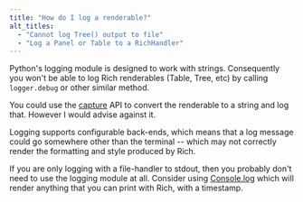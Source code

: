 ```yaml
---
title: "How do I log a renderable?"
alt_titles:
  - "Cannot log Tree() output to file"
  - "Log a Panel or Table to a RichHandler"
---
```


Python's logging module is designed to work with strings. Consequently you won't be able to log Rich renderables (Table,
Tree, etc) by calling `logger.debug` or other similar method.

You could use the [capture](https://rich.readthedocs.io/en/latest/console.html#capturing-output) API to convert the
renderable to a string and log that. However I would advise against it.

Logging supports configurable back-ends, which means that a log message could go somewhere other than the terminal --
which may not correctly render the formatting and style produced by Rich.

If you are only logging with a file-handler to stdout, then you probably don't need to use the logging module at all.
Consider using [Console.log](https://rich.readthedocs.io/en/latest/reference/console.html#rich.console.Console.log)
which will render anything that you can print with Rich, with a timestamp.
